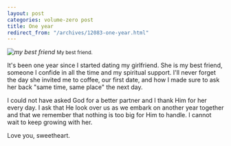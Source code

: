 ```yaml
---
layout: post
categories: volume-zero post
title: One year
redirect_from: "/archives/12083-one-year.html"
---
```



_![my best friend](http://dl.dropbox.com/u/418570/kyledreger/one-year.jpg "my best friend")_
<small>My best friend.</small>

It's been one year since I started dating my girlfriend. She is my best friend, someone I confide in all the time and my spiritual support. I'll never forget the day she invited me to coffee, our first date, and how I made sure to ask her back "same time, same place" the next day.

I could not have asked God for a better partner and I thank Him for her every day. I ask that He look over us as we embark on another year together and that we remember that nothing is too big for Him to handle. I cannot wait to keep growing with her.

Love you, sweetheart.
